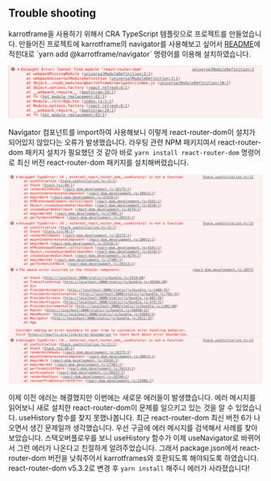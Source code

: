 ## Trouble shooting

karrotframe을 사용하기 위해서 CRA TypeScript 템플릿으로 프로젝트를 만들었습니다. 만들어진 프로젝트에 karrotframe의 navigator를 사용해보고 싶어서 [README]('https://github.com/daangn/karrotframe/tree/main/packages/navigator')에 적힌대로 `yarn add @karrotframe/navigator` 명령어를 이용해 설치하였습니다.

<img src="./src/img/error1.png" alt="error" />

Navigator 컴포넌트를 import하여 사용해보니 이렇게 react-router-dom이 설치가 되어있지 않았다는 오류가 발생했습니다. 라우팅 관련 NPM 패키지여서 react-router-dom 패키지 설치가 필요했던 것 같아 바로 `yarn install react-router-dom` 명령어로 최신 버전 react-router-dom 패키지를 설치해버렸습니다.

<img src="./src/img/error2.png" alt="error" />

이제 이전 에러는 해결했지만 이번에는 새로운 에러들이 발생했습니다. 에러 메시지를 읽어보니 새로 설치한 react-router-dom이 문제를 일으키고 있는 것을 알 수 있었습니다. useHistory 함수를 찾지 못했나봅니다. 최근 react-router-dom 최신 버전 6가 나오면서 생긴 문제일까 생각했습니다. 우선 구글에 에러 메시지를 검색해서 사례를 찾아보았습니다. 스택오버플로우를 보니 useHistory 함수가 이제 useNavigator로 바뀌어서 그런 에러가 나온다고 친절하게 알려주었습니다. 그래서 package.json에서 react-router-dom 버전을 낮춰주어서 karrotframes와 호환되도록 해야되도록 하였습니다. react-router-dom v5.3.2로 변경 후 `yarn install` 해주니 에러가 사라졌습니다!
